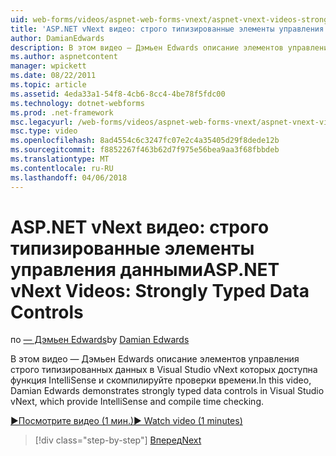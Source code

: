 ```yaml
---
uid: web-forms/videos/aspnet-web-forms-vnext/aspnet-vnext-videos-strongly-typed-data-controls
title: 'ASP.NET vNext видео: строго типизированные элементы управления данными | Документы Microsoft'
author: DamianEdwards
description: В этом видео — Дэмьен Edwards описание элементов управления строго типизированных данных в Visual Studio vNext которых доступна функция IntelliSense и скомпилируйте проверки времени.
ms.author: aspnetcontent
manager: wpickett
ms.date: 08/22/2011
ms.topic: article
ms.assetid: 4eda33a1-54f8-4cb6-8cc4-4be78f5fdc00
ms.technology: dotnet-webforms
ms.prod: .net-framework
msc.legacyurl: /web-forms/videos/aspnet-web-forms-vnext/aspnet-vnext-videos-strongly-typed-data-controls
msc.type: video
ms.openlocfilehash: 8ad4554c6c3247fc07e2c4a35405d29f8dede12b
ms.sourcegitcommit: f8852267f463b62d7f975e56bea9aa3f68fbbdeb
ms.translationtype: MT
ms.contentlocale: ru-RU
ms.lasthandoff: 04/06/2018
---
```

<a name="aspnet-vnext-videos-strongly-typed-data-controls"></a><span data-ttu-id="be070-103">ASP.NET vNext видео: строго типизированные элементы управления данными</span><span class="sxs-lookup"><span data-stu-id="be070-103">ASP.NET vNext Videos: Strongly Typed Data Controls</span></span>
====================
<span data-ttu-id="be070-104">по [— Дэмьен Edwards](https://github.com/DamianEdwards)</span><span class="sxs-lookup"><span data-stu-id="be070-104">by [Damian Edwards](https://github.com/DamianEdwards)</span></span>

<span data-ttu-id="be070-105">В этом видео — Дэмьен Edwards описание элементов управления строго типизированных данных в Visual Studio vNext которых доступна функция IntelliSense и скомпилируйте проверки времени.</span><span class="sxs-lookup"><span data-stu-id="be070-105">In this video, Damian Edwards demonstrates strongly typed data controls in Visual Studio vNext, which provide IntelliSense and compile time checking.</span></span>

[<span data-ttu-id="be070-106">&#9654;Посмотрите видео (1 мин.)</span><span class="sxs-lookup"><span data-stu-id="be070-106">&#9654; Watch video (1 minutes)</span></span>](https://channel9.msdn.com/Blogs/ASP-NET-Site-Videos/aspnet-vnext-videos-strongly-typed-data-controls)

> [!div class="step-by-step"]
> [<span data-ttu-id="be070-107">Вперед</span><span class="sxs-lookup"><span data-stu-id="be070-107">Next</span></span>](aspnet-vnext-videos-model-binding-part-1-selecting-data.md)
